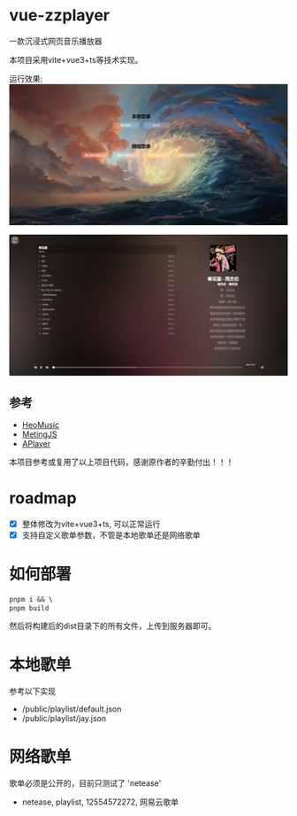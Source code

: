 # vue-zzplayer
一款沉浸式网页音乐播放器

本项目采用vite+vue3+ts等技术实现。

运行效果:
![首页](screenshot/home-page.png)

![播放器](screenshot/player.png)

## 参考
- [HeoMusic](https://github.com/zhheo/HeoMusic)
- [MetingJS](https://github.com/metowolf/MetingJS)
- [APlayer](https://github.com/DIYgod/APlayer)

本项目参考或复用了以上项目代码，感谢原作者的辛勤付出！！！

# roadmap
- [x] 整体修改为vite+vue3+ts, 可以正常运行
- [x] 支持自定义歌单参数，不管是本地歌单还是网络歌单

# 如何部署
```shell
pnpm i && \
pnpm build
```
然后将构建后的dist目录下的所有文件，上传到服务器即可。

# 本地歌单
参考以下实现
- /public/playlist/default.json
- /public/playlist/jay.json

# 网络歌单
歌单必须是公开的，目前只测试了 'netease'
- netease, playlist, 12554572272, 网易云歌单
